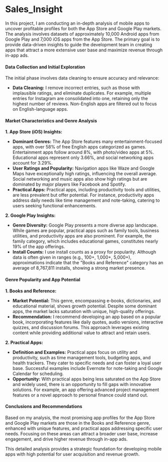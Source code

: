# Sales_Insight

In this project, I am conducting an in-depth analysis of mobile apps to uncover profitable profiles for both the App Store and Google Play markets. The analysis involves datasets of approximately 10,000 Android apps from Google Play and 7,000 iOS apps from the App Store. The primary goal is to provide data-driven insights to guide the development team in creating apps that attract a more extensive user base and maximize revenue through in-app ads.

#### Data Collection and Initial Exploration

The initial phase involves data cleaning to ensure accuracy and relevance:
- **Data Cleaning:** I remove incorrect entries, such as those with implausible ratings, and eliminate duplicates. For example, multiple entries for Instagram are consolidated into one, retaining only the highest number of reviews. Non-English apps are filtered out to focus on English-language apps.

#### Market Characteristics and Genre Analysis

**1. App Store (iOS) Insights:**
   - **Dominant Genres:** The App Store features many entertainment-focused apps, with over 58% of free English apps categorized as games. Entertainment apps follow around 8%, with photo/video apps at 5%. Educational apps represent only 3.66%, and social networking apps account for 3.29%.
   - **User Ratings and Popularity:** Navigation apps like Waze and Google Maps have exceptionally high ratings, influencing the overall average. Social networking and music apps also show high ratings but are dominated by major players like Facebook and Spotify.
   - **Practical Apps:** Practical apps, including productivity tools and utilities, are less prevalent but offer potential. For instance, productivity apps address daily needs like time management and note-taking, catering to users seeking functional enhancements.

**2. Google Play Insights:**
   - **Genre Diversity:** Google Play presents a more diverse app landscape. While games are popular, practical apps such as family tools, business utilities, and productivity apps are also prominent. For example, the family category, which includes educational games, constitutes nearly 19% of the app offerings.
   - **Install Counts:** I use install counts as a proxy for popularity. Although data is often given in ranges (e.g., 100+, 1,000+, 5,000+), approximations indicate that the "Books and Reference" category has an average of 8,767,811 installs, showing a strong market presence.

#### Genre Popularity and App Potential

**1. Books and Reference:**
   - **Market Potential:** This genre, encompassing e-books, dictionaries, and educational material, shows growth potential. Despite some dominant apps, the market lacks saturation with unique, high-quality offerings.
   - **Recommendation:** I recommend developing an app based on a popular book, incorporating features like daily quotes, audio versions, interactive quizzes, and discussion forums. This approach leverages existing content while providing additional value to attract and retain users.

**2. Practical Apps:**
   - **Definition and Examples:** Practical apps focus on utility and productivity, such as time management tools, budgeting apps, and health trackers. They cater to specific needs and can foster a loyal user base. Successful examples include Evernote for note-taking and Google Calendar for scheduling.
   - **Opportunity:** With practical apps being less saturated on the App Store and widely used, there is an opportunity to fill gaps with innovative solutions. For example, an app offering advanced project management features or a novel approach to personal finance could stand out.

#### Conclusions and Recommendations

Based on my analysis, the most promising app profiles for the App Store and Google Play markets are those in the Books and Reference genre, enhanced with unique features, and practical apps addressing specific user needs. Focusing on these areas can attract a broader user base, increase engagement, and drive higher revenue through in-app ads.

This detailed analysis provides a strategic foundation for developing mobile apps with high potential for user acquisition and revenue growth.
